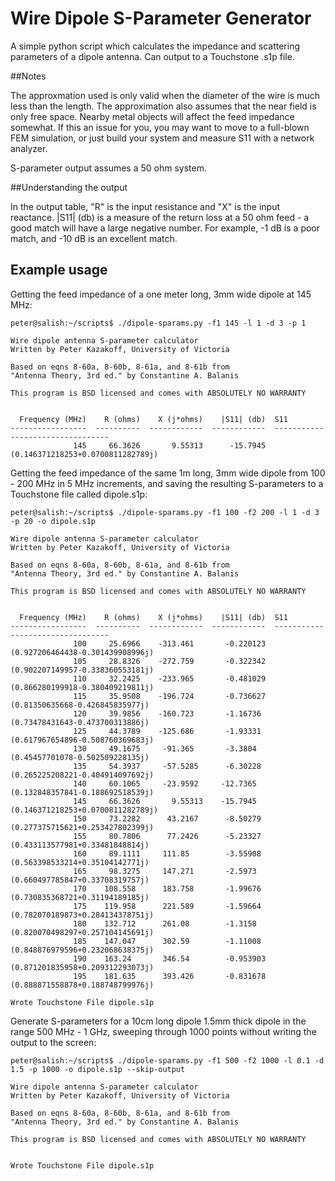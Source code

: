 # Wire Dipole S-Parameter Generator
A simple python script which calculates the impedance and scattering parameters of a dipole antenna. Can output to a Touchstone .s1p file.

##Notes

The approxmation used is only valid when the diameter of the wire is much less than the length. The approximation also assumes that the near field is only free space. Nearby metal objects will affect the feed impedance somewhat. If this an issue for you, you may want to move to a full-blown FEM simulation, or just build your system and measure S11 with a network analyzer.

S-parameter output assumes a 50 ohm system.

##Understanding the output

In the output table, "R" is the input resistance and "X" is the input reactance. |S11| (db) is a measure of the return loss at a 50 ohm feed - a good match will have a large negative number. For example, -1 dB is a poor match, and -10 dB is an excellent match.

## Example usage
Getting the feed impedance of a one meter long, 3mm wide dipole at 145 MHz:

```
peter@salish:~/scripts$ ./dipole-sparams.py -f1 145 -l 1 -d 3 -p 1

Wire dipole antenna S-parameter calculator
Written by Peter Kazakoff, University of Victoria

Based on eqns 8-60a, 8-60b, 8-61a, and 8-61b from
"Antenna Theory, 3rd ed." by Constantine A. Balanis

This program is BSD licensed and comes with ABSOLUTELY NO WARRANTY


  Frequency (MHz)    R (ohms)    X (j*ohms)    |S11| (db)  S11
-----------------  ----------  ------------  ------------  ---------------------------------
              145     66.3626       9.55313      -15.7945  (0.146371218253+0.0700811282789j)

```

Getting the feed impedance of the same 1m long, 3mm wide dipole from 100 - 200 MHz in 5 MHz increments, and saving the resulting S-parameters to a Touchstone file called dipole.s1p:

```
peter@salish:~/scripts$ ./dipole-sparams.py -f1 100 -f2 200 -l 1 -d 3 -p 20 -o dipole.s1p

Wire dipole antenna S-parameter calculator
Written by Peter Kazakoff, University of Victoria

Based on eqns 8-60a, 8-60b, 8-61a, and 8-61b from
"Antenna Theory, 3rd ed." by Constantine A. Balanis

This program is BSD licensed and comes with ABSOLUTELY NO WARRANTY


  Frequency (MHz)    R (ohms)    X (j*ohms)    |S11| (db)  S11
-----------------  ----------  ------------  ------------  ---------------------------------
              100     25.6966    -313.461       -0.220123  (0.927206464438-0.301439908996j)
              105     28.8326    -272.759       -0.322342  (0.902207149957-0.338360553181j)
              110     32.2425    -233.965       -0.481029  (0.866280199918-0.380409219811j)
              115     35.9508    -196.724       -0.736627  (0.81350635668-0.426845835977j)
              120     39.9856    -160.723       -1.16736   (0.73478431643-0.473700313886j)
              125     44.3789    -125.686       -1.93331   (0.617967654896-0.508760369683j)
              130     49.1675     -91.365       -3.3804    (0.45457701078-0.502509228135j)
              135     54.3937     -57.5285      -6.30228   (0.265225208221-0.404914097692j)
              140     60.1065     -23.9592     -12.7365    (0.132848357841-0.188692518539j)
              145     66.3626       9.55313    -15.7945    (0.146371218253+0.0700811282789j)
              150     73.2282      43.2167      -8.50279   (0.277375715621+0.253427802399j)
              155     80.7806      77.2426      -5.23327   (0.433113577981+0.33481848814j)
              160     89.1111     111.85        -3.55908   (0.563398533214+0.35104142771j)
              165     98.3275     147.271       -2.5973    (0.660497785847+0.33708319757j)
              170    108.558      183.758       -1.99676   (0.730835368721+0.31194189185j)
              175    119.958      221.589       -1.59664   (0.782070189873+0.284134378751j)
              180    132.712      261.08        -1.3158    (0.820070498297+0.257104145691j)
              185    147.047      302.59        -1.11008   (0.848876979596+0.232068638375j)
              190    163.24       346.54        -0.953903  (0.871201835958+0.209312293073j)
              195    181.635      393.426       -0.831678  (0.888871558878+0.188748799976j)

Wrote Touchstone File dipole.s1p

```

Generate S-parameters for a 10cm long dipole 1.5mm thick dipole in the range 500 MHz - 1 GHz, sweeping through 1000 points without writing the output to the screen:

```
peter@salish:~/scripts$ ./dipole-sparams.py -f1 500 -f2 1000 -l 0.1 -d 1.5 -p 1000 -o dipole.s1p --skip-output

Wire dipole antenna S-parameter calculator
Written by Peter Kazakoff, University of Victoria

Based on eqns 8-60a, 8-60b, 8-61a, and 8-61b from
"Antenna Theory, 3rd ed." by Constantine A. Balanis

This program is BSD licensed and comes with ABSOLUTELY NO WARRANTY


Wrote Touchstone File dipole.s1p
```


